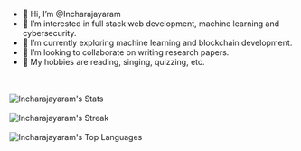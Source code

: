 - 👋 Hi, I’m @Incharajayaram
- 👀 I’m interested in full stack web development, machine learning and cybersecurity.
- 🌱 I’m currently exploring machine learning and blockchain development.
- 💞️ I’m looking to collaborate on writing research papers.
- 🌟 My hobbies are reading, singing, quizzing, etc.

<!---
Incharajayaram/Incharajayaram is a ✨ special ✨ repository because its `README.md` (this file) appears on your GitHub profile.
You can click the Preview link to take a look at your changes.
--->
<br></br>
![Incharajayaram's Stats](https://github-readme-stats.vercel.app/api?username=Incharajayaram&theme=vue-dark&show_icons=true&hide_border=true&count_private=true)
<br></br>
![Incharajayaram's Streak](https://github-readme-streak-stats.herokuapp.com/?user=Incharajayaram&theme=vue-dark&hide_border=true)
<br></br>
![Incharajayaram's Top Languages](https://github-readme-stats.vercel.app/api/top-langs/?username=Incharajayaram&theme=vue-dark&show_icons=true&hide_border=true&layout=compact)
<br></br>

